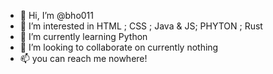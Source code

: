 - 👋 Hi, I’m @bho011
- 👀 I’m interested in HTML ; CSS ; Java & JS; PHYTON ; Rust
- 🌱 I’m currently learning Python
- 💞️ I’m looking to collaborate on currently nothing
- 📫 you can reach me nowhere!

<!---
bho011/bho011 is a ✨ special ✨ repository because its `README.md` (this file) appears on your GitHub profile.
You can click the Preview link to take a look at your changes.
--->
